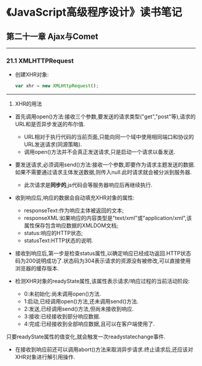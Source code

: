 # 《JavaScript高级程序设计》读书笔记 #


## 第二十一章 Ajax与Comet ##

---------------------
### 21.1 XMLHTTPRequest ###
  - 创建XHR对象:
    ```JavaScript
    var xhr = new XMLHttpRequest();
    ```
------------------

1. XHR的用法
  - 首先调用open()方法:接收三个参数,要发送的请求类型("get","post"等),请求的URL和是否异步发送的布尔值.
    - URL相对于执行代码的当前页面,只能向同一个域中使用相同端口和协议的URL发送请求(同源策略).
    - 调用open()方法并不会真正发送请求,只是启动一个请求以备发送.

  - 要发送请求,必须调用send()方法:接收一个参数,即要作为请求主题发送的数据.如果不需要通过请求主体发送数据,则传入null.此时请求就会被分派到服务器.
    - 此次请求是**同步的**,js代码会等服务器响应后再继续执行.

  - 收到响应后,响应的数据会自动填充XHR对象的属性:
    - responseText:作为响应主体被返回的文本;
    - responseXML:如果响应的内容类型是"text/xml"或"application/xml",该属性保存包含响应数据的XMLDOM文档;
    - status:响应的HTTP状态;
    - statusText:HTTP状态的说明.

  - 接收到响应后,第一步是检查status属性,以确定响应已经成功返回.HTTP状态码为200说明成功了.状态码为304表示请求的资源没有被修改,可以直接使用浏览器的缓存版本.

  - 检测XHR对象的readyState属性,该属性表示请求/响应过程的当前活动阶段:
    - 0:未初始化:尚未调用open()方法.
    - 1:启动,已经调用open()方法,还未调用send()方法.
    - 2:发送,已经调用send()方法,但尚未接收到响应.
    - 3:接收:已经接收到部分响应数据.
    - 4:完成:已经接收到全部响应数据,且可以在客户端使用了.

  只要readyState属性的值变化,就会触发一次readystatechange事件.

  - 在接收到响应前还可以调用abort()方法来取消异步请求.终止请求后,还应该对XHR对象进行解引用操作.
